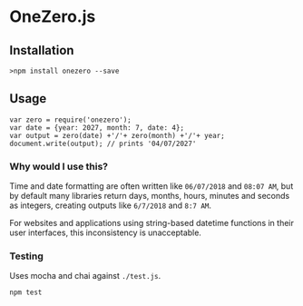 # OneZero.js

## Installation

`>npm install onezero --save`

## Usage

```
var zero = require('onezero');
var date = {year: 2027, month: 7, date: 4};
var output = zero(date) +'/'+ zero(month) +'/'+ year;
document.write(output); // prints '04/07/2027'
```

### Why would I use this?

Time and date formatting are often written like `06/07/2018` and `08:07 AM`, but by default many libraries return days, months, hours, minutes and seconds as integers, creating outputs like `6/7/2018` and `8:7 AM`.

For websites and applications using string-based datetime functions in their user interfaces, this inconsistency is unacceptable.

### Testing

Uses mocha and chai against `./test.js`.

`npm test`
